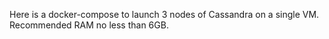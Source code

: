 Here is a docker-compose to launch 3 nodes of Cassandra on a single VM.
Recommended RAM no less than 6GB.
